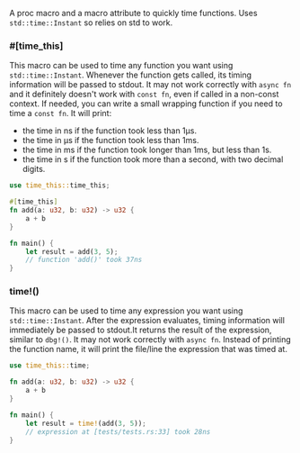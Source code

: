 A proc macro and a macro attribute to quickly time functions. Uses `std::time::Instant` so relies on std to work. 

### \#\[time_this\]

This macro can be used to time any function you want using `std::time::Instant`. Whenever the function
gets called, its timing information will be passed to stdout. It may not work correctly with `async fn`
and it definitely doesn't work with `const fn`, even if called in a non-const context. If needed, you
can write a small wrapping function if you need to time a `const fn`.
It will print:
* the time in ns if the function took less than 1μs.
* the time in μs if the function took less than 1ms.
* the time in ms if the function took longer than 1ms, but less than 1s.
* the time in s if the function took more than a second, with two decimal digits.

```rust
use time_this::time_this;

#[time_this]
fn add(a: u32, b: u32) -> u32 {
    a + b
}

fn main() {
    let result = add(3, 5);
    // function 'add()' took 37ns
}
```

### time!()

This macro can be used to time any expression you want using `std::time::Instant`. After the expression
evaluates, timing information will immediately be passed to stdout.It returns the result of the expression, similar to `dbg!()`. It may not work correctly with `async fn`. Instead of printing the function name, it
will print the file/line the expression that was timed at.

```rust
use time_this::time;

fn add(a: u32, b: u32) -> u32 {
    a + b
}

fn main() {
    let result = time!(add(3, 5));
    // expression at [tests/tests.rs:33] took 28ns
}
```
